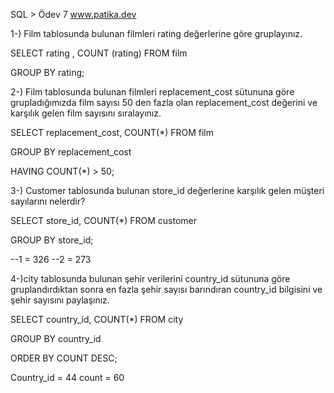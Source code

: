SQL > Ödev 7
www.patika.dev

1-) Film tablosunda bulunan filmleri rating değerlerine göre gruplayınız.

SELECT rating , COUNT (rating) FROM film

GROUP BY rating;

2-) Film tablosunda bulunan filmleri replacement_cost sütununa göre grupladığımızda film sayısı 50 den fazla olan replacement_cost değerini ve karşılık gelen film sayısını sıralayınız.

SELECT replacement_cost, COUNT(*) FROM film

GROUP BY replacement_cost

HAVING COUNT(*) > 50;

3-) Customer tablosunda bulunan store_id değerlerine karşılık gelen müşteri sayılarını nelerdir? 

SELECT store_id, COUNT(*) FROM customer

GROUP BY store_id;

--1 = 326
--2 = 273

4-)city tablosunda bulunan şehir verilerini country_id sütununa göre gruplandırdıktan sonra en fazla şehir sayısı barındıran country_id bilgisini ve şehir sayısını paylaşınız.

SELECT country_id, COUNT(*) FROM city

GROUP BY country_id

ORDER BY COUNT DESC;

Country_id = 44 count = 60
